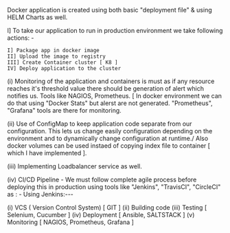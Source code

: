 Docker application is created using both basic "deployment file" & using HELM Charts as well.

I] To take our application to run in production environment we  take following actions: -


	I] Package app in docker image
	II] Upload the image to registry
	III] Create Container cluster [ K8 ]
	IV] Deploy application to the cluster 

   (i)  Monitoring of the application and containers is must as if any resource reaches it's threshold value there should be generation of alert which notifies us.             Tools like NAGIOS, Prometheus. [ In docker environment we can do that using "Docker Stats" but alerst are not generated. "Prometheus", "Grafana" tools are there        for monitoring.

   (ii) Use of ConfigMap to keep application code separate from our configuration. This lets us change easily configuration depending on the environment and to
        dynamically change configuration at runtime./ Also docker volumes can be used instaed of copying index file to container [ which I have implemented ].

   (iii) Implementing Loadbalancer service as well.
 
   (iv)  CI/CD Pipeline - We must follow complete agile process before deploying this in production using tools like "Jenkins", "TravisCI", "CircleCI" as : -
   Using Jenkins:---

   (i)   VCS ( Version Control System) [ GIT ]
   (ii)  Building code
   (iii) Testing [ Selenium, Cucumber ]
   (iv)  Deployment [ Ansible, SALTSTACK ]
   (v)   Monitoring [ NAGIOS, Prometheus, Grafana ]


